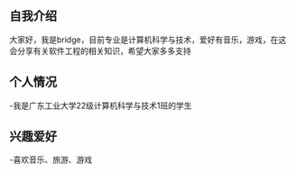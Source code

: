 ## 自我介绍
大家好，我是bridge，目前专业是计算机科学与技术，爱好有音乐，游戏，在这会分享有关软件工程的相关知识，希望大家多多支持
## 个人情况
-我是广东工业大学22级计算机科学与技术1班的学生

## 兴趣爱好
-喜欢音乐、旅游、游戏
<!--
**ez4bridge/ez4bridge** is a ✨ _special_ ✨ repository because its `README.md` (this file) appears on your GitHub profile.

Here are some ideas to get you started:

- 🔭 I’m currently working on ...
- 🌱 I’m currently learning ...
- 👯 I’m looking to collaborate on ...
- 🤔 I’m looking for help with ...
- 💬 Ask me about ...
- 📫 How to reach me: ...
- 😄 Pronouns: ...
- ⚡ Fun fact: ...
-->
